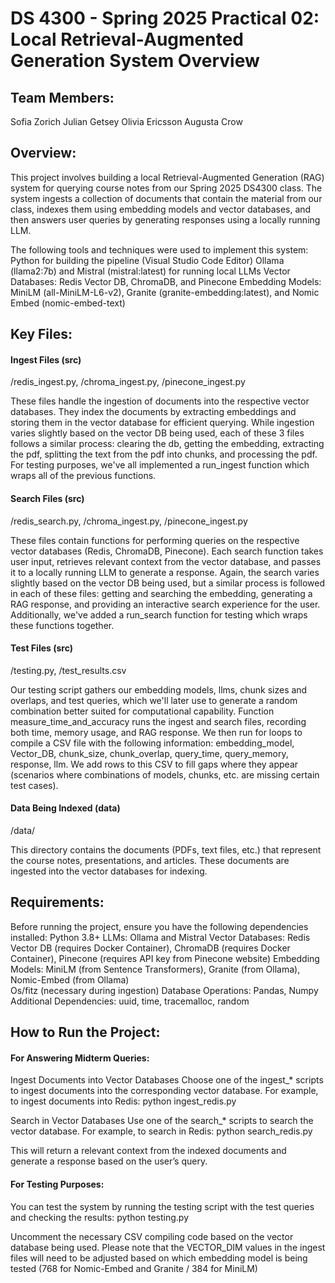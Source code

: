 # DS 4300 - Spring 2025 Practical 02: Local Retrieval-Augmented Generation System Overview

## Team Members:
Sofia Zorich
Julian Getsey
Olivia Ericsson
Augusta Crow

## Overview: 
This project involves building a local Retrieval-Augmented Generation (RAG) system for querying course notes from our Spring 2025 DS4300 class. The system ingests a collection of documents that contain the material from our class, indexes them using embedding models and vector databases, and then answers user queries by generating responses using a locally running LLM. 

The following tools and techniques were used to implement this system:
Python for building the pipeline (Visual Studio Code Editor) 
Ollama (llama2:7b) and Mistral (mistral:latest) for running local LLMs
Vector Databases: Redis Vector DB, ChromaDB, and Pinecone
Embedding Models: MiniLM (all-MiniLM-L6-v2), Granite (granite-embedding:latest), and Nomic Embed (nomic-embed-text)

## Key Files: 

#### Ingest Files (src)
/redis_ingest.py, /chroma_ingest.py, /pinecone_ingest.py

These files handle the ingestion of documents into the respective vector databases. They index the documents by extracting embeddings and storing them in the vector database for efficient querying. While ingestion varies slightly based on the vector DB being used, each of these 3 files follows a similar process: clearing the db, getting the embedding, extracting the pdf, splitting the text from the pdf into chunks, and processing the pdf. For testing purposes, we've all implemented a run_ingest function which wraps all of the previous functions. 

#### Search Files (src)
/redis_search.py, /chroma_ingest.py, /pinecone_ingest.py

These files contain functions for performing queries on the respective vector databases (Redis, ChromaDB, Pinecone). Each search function takes user input, retrieves relevant context from the vector database, and passes it to a locally running LLM to generate a response. Again, the search varies slightly based on the vector DB being used, but a similar process is followed in each of these files: getting and searching the embedding, generating a RAG response, and providing an interactive search experience for the user. Additionally, we've added a run_search function for testing which wraps these functions together. 

#### Test Files (src) 
/testing.py, /test_results.csv

Our testing script gathers our embedding models, llms, chunk sizes and overlaps, and test queries, which we'll later use to generate a random combination better suited for computational capability. Function measure_time_and_accuracy runs the ingest and search files, recording both time, memory usage, and RAG response. We then run for loops to compile a CSV file with the following information: embedding_model, Vector_DB,	chunk_size,	chunk_overlap,	query_time,	query_memory,	response,	llm. We add rows to this CSV to fill gaps where they appear (scenarios where combinations of models, chunks, etc. are missing certain test cases). 

#### Data Being Indexed (data)
/data/

 This directory contains the documents (PDFs, text files, etc.) that represent the course notes, presentations, and articles. These documents are ingested into the vector databases for indexing. 

## Requirements:
Before running the project, ensure you have the following dependencies installed:
Python 3.8+
LLMs: Ollama and Mistral
Vector Databases: Redis Vector DB (requires Docker Container), ChromaDB (requires Docker Container), Pinecone (requires API key from Pinecone website)
Embedding Models: MiniLM (from Sentence Transformers), Granite (from Ollama), Nomic-Embed (from Ollama)   
Os/fitz (necessary during ingestion)
Database Operations: Pandas, Numpy
Additional Dependencies: uuid, time, tracemalloc, random


## How to Run the Project:

#### For Answering Midterm Queries: 

Ingest Documents into Vector Databases
 Choose one of the ingest_* scripts to ingest documents into the corresponding vector database. For example, to ingest documents into Redis: 
 python ingest_redis.py
 
Search in Vector Databases
 Use one of the search_* scripts to search the vector database. For example, to search in Redis:
 python search_redis.py
 
This will return a relevant context from the indexed documents and generate a response based on the user’s query.

#### For Testing Purposes: 

 You can test the system by running the testing script with the test queries and checking the results:
 python testing.py

 Uncomment the necessary CSV compiling code based on the vector database being used. Please note that the VECTOR_DIM values in the ingest files will need to be adjusted based on which embedding model is being tested (768 for Nomic-Embed and Granite / 384 for MiniLM)
